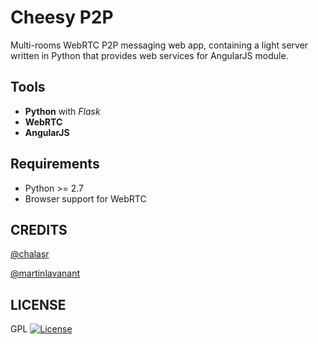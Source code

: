 # Cheesy P2P

Multi-rooms WebRTC P2P messaging web app, containing a light server written in Python that provides web services for AngularJS module.

## Tools

- **Python** with *Flask*
- **WebRTC**
- **AngularJS**

## Requirements

- Python >= 2.7
- Browser support for WebRTC

## CREDITS

[@chalasr](https://github.com/chalasr)

[@martinlavanant](https://github.com/martinlavanant)

## LICENSE

GPL [![License](http://img.shields.io/:license-gpl3-blue.svg)](http://www.gnu.org/licenses/gpl-3.0.html)
